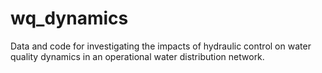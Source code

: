 # wq_dynamics
Data and code for investigating the impacts of hydraulic control on water quality dynamics in an operational water distribution network.
